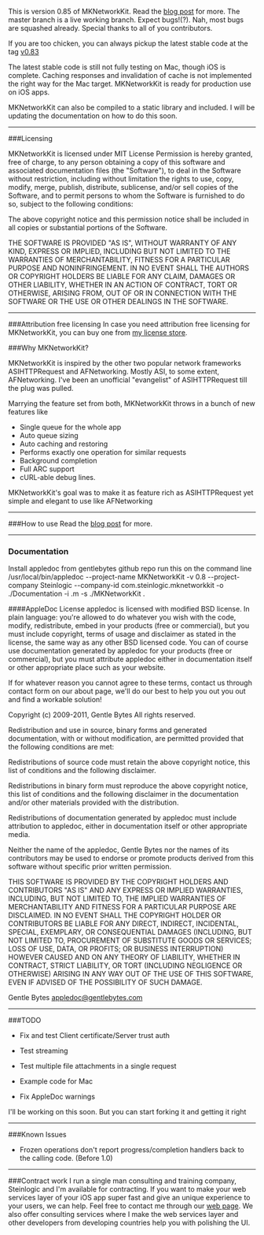 This is version 0.85 of MKNetworkKit. Read the [blog post](http://mk.sg/8w) for more. The master branch is a live working branch. Expect bugs!(?). Nah, most bugs are squashed already. Special thanks to all of you contributors.

If you are too chicken, you can always pickup the latest stable code at the tag [v0.83](https://github.com/MugunthKumar/MKNetworkKit/zipball/v0.83)

The latest stable code is still not fully testing on Mac, though iOS is complete. Caching responses and invalidation of cache is not implemented the right way for the Mac target. MKNetworkKit is ready for production use on iOS apps.

MKNetworkKit can also be compiled to a static library and included. I will be updating the documentation on how to do this soon.

---
###Licensing

MKNetworkKit is licensed under MIT License
Permission is hereby granted, free of charge, to any person obtaining a copy
of this software and associated documentation files (the "Software"), to deal
in the Software without restriction, including without limitation the rights
to use, copy, modify, merge, publish, distribute, sublicense, and/or sell
copies of the Software, and to permit persons to whom the Software is
furnished to do so, subject to the following conditions:

The above copyright notice and this permission notice shall be included in
all copies or substantial portions of the Software.

THE SOFTWARE IS PROVIDED "AS IS", WITHOUT WARRANTY OF ANY KIND, EXPRESS OR
IMPLIED, INCLUDING BUT NOT LIMITED TO THE WARRANTIES OF MERCHANTABILITY,
FITNESS FOR A PARTICULAR PURPOSE AND NONINFRINGEMENT. IN NO EVENT SHALL THE
AUTHORS OR COPYRIGHT HOLDERS BE LIABLE FOR ANY CLAIM, DAMAGES OR OTHER
LIABILITY, WHETHER IN AN ACTION OF CONTRACT, TORT OR OTHERWISE, ARISING FROM,
OUT OF OR IN CONNECTION WITH THE SOFTWARE OR THE USE OR OTHER DEALINGS IN
THE SOFTWARE.

---
###Attribution free licensing
In case you need attribution free licensing for MKNetworkKit, you can buy one from [my license store](http://blog.mugunthkumar.com/license-store/).

###Why MKNetworkKit?

MKNetworkKit is inspired by the other two popular network frameworks ASIHTTPRequest and AFNetworking.
Mostly ASI, to some extent, AFNetworking. I've been an unofficial "evangelist" of ASIHTTPRequest till the plug was pulled.

Marrying the feature set from both, MKNetworkKit throws in a bunch of new features like

* Single queue for the whole app
* Auto queue sizing
* Auto caching and restoring
* Performs exactly one operation for similar requests
* Background completion
* Full ARC support
* cURL-able debug lines.

MKNetworkKit's goal was to make it as feature rich as ASIHTTPRequest yet simple and elegant to use like AFNetworking

---
###How to use
Read the [blog post](http://mk.sg/8w) for more.

---
### Documentation
Install appledoc from gentlebytes github repo
run this on the command line
/usr/local/bin/appledoc --project-name MKNetworkKit -v 0.8 --project-company Steinlogic --company-id com.steinlogic.mknetworkkit -o ./Documentation -i .m -s ./MKNetworkKit .

####AppleDoc License
appledoc is licensed with modified BSD license. In plain language: you're allowed to do whatever you wish with the code, modify, redistribute, embed in your products (free or commercial), but you must include copyright, terms of usage and disclaimer as stated in the license, the same way as any other BSD licensed code. You can of course use documentation generated by appledoc for your products (free or commercial), but you must attribute appledoc either in documentation itself or other appropriate place such as your website.

If for whatever reason you cannot agree to these terms, contact us through contact form on our about page, we'll do our best to help you out you out and find a workable solution!

Copyright (c) 2009-2011, Gentle Bytes All rights reserved.

Redistribution and use in source, binary forms and generated documentation, with or without modification, are permitted provided that the following conditions are met:

Redistributions of source code must retain the above copyright notice, this list of conditions and the following disclaimer.

Redistributions in binary form must reproduce the above copyright notice, this list of conditions and the following disclaimer in the documentation and/or other materials provided with the distribution.

Redistributions of documentation generated by appledoc must include attribution to appledoc, either in documentation itself or other appropriate media.

Neither the name of the appledoc, Gentle Bytes nor the names of its contributors may be used to endorse or promote products derived from this software without specific prior written permission.

THIS SOFTWARE IS PROVIDED BY THE COPYRIGHT HOLDERS AND CONTRIBUTORS "AS IS" AND ANY EXPRESS OR IMPLIED WARRANTIES, INCLUDING, BUT NOT LIMITED TO, THE IMPLIED WARRANTIES OF MERCHANTABILITY AND FITNESS FOR A PARTICULAR PURPOSE ARE DISCLAIMED. IN NO EVENT SHALL THE COPYRIGHT HOLDER OR CONTRIBUTORS BE LIABLE FOR ANY DIRECT, INDIRECT, INCIDENTAL, SPECIAL, EXEMPLARY, OR CONSEQUENTIAL DAMAGES (INCLUDING, BUT NOT LIMITED TO, PROCUREMENT OF SUBSTITUTE GOODS OR SERVICES; LOSS OF USE, DATA, OR PROFITS; OR BUSINESS INTERRUPTION) HOWEVER CAUSED AND ON ANY THEORY OF LIABILITY, WHETHER IN CONTRACT, STRICT LIABILITY, OR TORT (INCLUDING NEGLIGENCE OR OTHERWISE) ARISING IN ANY WAY OUT OF THE USE OF THIS SOFTWARE, EVEN IF ADVISED OF THE POSSIBILITY OF SUCH DAMAGE.

Gentle Bytes appledoc@gentlebytes.com

---
###TODO

* Fix and test Client certificate/Server trust auth
* Test streaming
* Test multiple file attachments in a single request

* Example code for Mac
* Fix AppleDoc warnings


I'll be working on this soon. But you can start forking it and getting it right

---
###Known Issues
* Frozen operations don't report progress/completion handlers back to the calling code. (Before 1.0)

---

###Contract work
I run a single man consulting and training company, Steinlogic and I'm available for contracting. If you want to make your web services layer of your iOS app super fast and give an unique experience to your users, we can help. Feel free to contact me through our [web page](http://blog.mugunthkumar.com/hire-me/). We also offer consulting services where I make the web services layer and other developers from developing countries help you with polishing the UI.